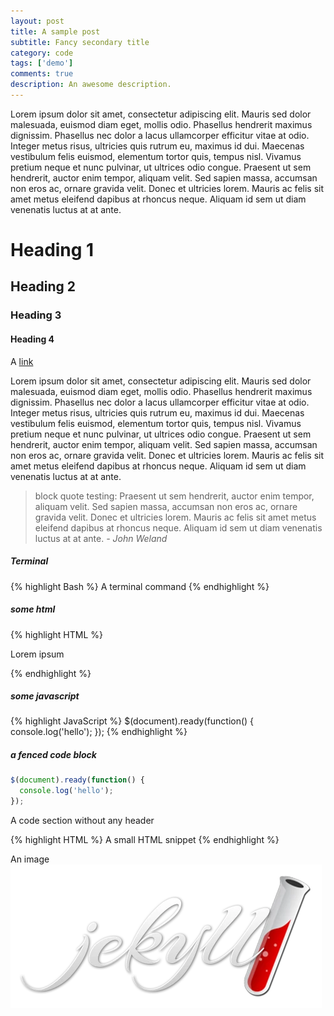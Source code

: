 ```yaml
---
layout: post
title: A sample post
subtitle: Fancy secondary title
category: code
tags: ['demo']
comments: true
description: An awesome description.
---
```

Lorem ipsum dolor sit amet, consectetur adipiscing elit. Mauris sed dolor malesuada, euismod diam eget, mollis odio. Phasellus hendrerit maximus dignissim. Phasellus nec dolor a lacus ullamcorper efficitur vitae at odio. Integer metus risus, ultricies quis rutrum eu, maximus id dui. Maecenas vestibulum felis euismod, elementum tortor quis, tempus nisl. Vivamus pretium neque et nunc pulvinar, ut ultrices odio congue. Praesent ut sem hendrerit, auctor enim tempor, aliquam velit. Sed sapien massa, accumsan non eros ac, ornare gravida velit. Donec et ultricies lorem. Mauris ac felis sit amet metus eleifend dapibus at rhoncus neque. Aliquam id sem ut diam venenatis luctus at at ante.

# Heading 1

## Heading 2

### Heading 3

#### Heading 4

A <a href="#" target="_blank">link</a>

Lorem ipsum dolor sit amet, consectetur adipiscing elit. Mauris sed dolor malesuada, euismod diam eget, mollis odio. Phasellus hendrerit maximus dignissim. Phasellus nec dolor a lacus ullamcorper efficitur vitae at odio. Integer metus risus, ultricies quis rutrum eu, maximus id dui. Maecenas vestibulum felis euismod, elementum tortor quis, tempus nisl. Vivamus pretium neque et nunc pulvinar, ut ultrices odio congue. Praesent ut sem hendrerit, auctor enim tempor, aliquam velit. Sed sapien massa, accumsan non eros ac, ornare gravida velit. Donec et ultricies lorem. Mauris ac felis sit amet metus eleifend dapibus at rhoncus neque. Aliquam id sem ut diam venenatis luctus at at ante.

> block quote testing: Praesent ut sem hendrerit, auctor enim tempor, aliquam velit. Sed sapien massa, accumsan non eros ac, ornare gravida velit. Donec et ultricies lorem. Mauris ac felis sit amet metus eleifend dapibus at rhoncus neque. Aliquam id sem ut diam venenatis luctus at at ante. <cite> - John Weland </cite>

##### Terminal
{% highlight Bash %}
A terminal command
{% endhighlight %}

##### some html
{% highlight HTML %}
<div class="container py5">
  <p>Lorem ipsum</p>
</div>
{% endhighlight %}

##### some javascript
{% highlight JavaScript %}
$(document).ready(function() {
  console.log('hello');
});
{% endhighlight %}

##### a fenced code block
```js
$(document).ready(function() {
  console.log('hello');
});
```
A code section without any header
<div class="no-select-button">
{% highlight HTML %}
<span>A small HTML snippet</span>
{% endhighlight %}
</div>

An image
<img src="/img/posts/logo-2x.webp" alt="a test image of the jekyll logo" class="img-fluid js-lazy-image"/>